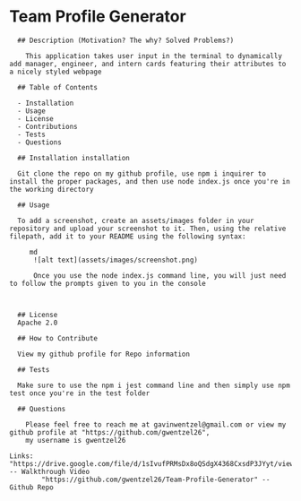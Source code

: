 # Team Profile Generator

      ## Description (Motivation? The why? Solved Problems?)

        This application takes user input in the terminal to dynamically add manager, engineer, and intern cards featuring their attributes to a nicely styled webpage

      ## Table of Contents

      - Installation
      - Usage
      - License
      - Contributions
      - Tests
      - Questions

      ## Installation installation

      Git clone the repo on my github profile, use npm i inquirer to install the proper packages, and then use node index.js once you're in the working directory

      ## Usage

      To add a screenshot, create an assets/images folder in your repository and upload your screenshot to it. Then, using the relative filepath, add it to your README using the following syntax:

         md
          ![alt text](assets/images/screenshot.png)

          Once you use the node index.js command line, you will just need to follow the prompts given to you in the console



      ## License
      Apache 2.0

      ## How to Contribute

      View my github profile for Repo information

      ## Tests

      Make sure to use the npm i jest command line and then simply use npm test once you're in the test folder

      ## Questions

        Please feel free to reach me at gavinwentzel@gmail.com or view my github profile at "https://github.com/gwentzel26",
        my username is gwentzel26

    Links: "https://drive.google.com/file/d/1sIvufPRMsDx8oQSdgX4368CxsdP3JYyt/view" -- Walkthrough Video
            "https://github.com/gwentzel26/Team-Profile-Generator" -- Github Repo

